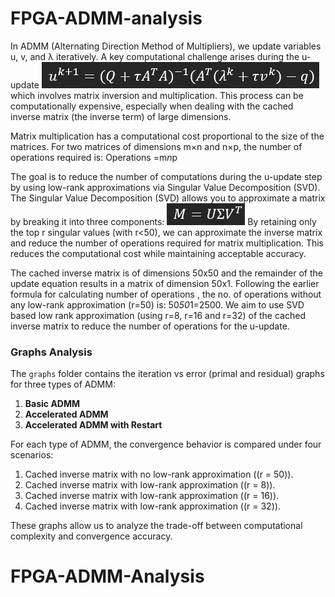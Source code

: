 # FPGA-ADMM-analysis

In ADMM (Alternating Direction Method of Multipliers), we update variables u, v, and λ iteratively. A key computational challenge arises during the u-update
![Screenshot](./Screenshot%202025-03-22%20183506.png)
which involves matrix inversion and multiplication. This process can be computationally expensive, especially when dealing with the cached inverse matrix (the inverse term) of large dimensions.

Matrix multiplication has a computational cost proportional to the size of the matrices. For two matrices of dimensions m×n and n×p, the number of operations required is:
Operations =m*n*p

The goal is to reduce the number of computations during the u-update step by using low-rank approximations via Singular Value Decomposition (SVD). The Singular Value Decomposition (SVD) allows you to approximate a matrix by breaking it into three components:
![Screenshot](./Screenshot%202025-03-22%20183604.png)
By retaining only the top r singular values (with r<50), we can approximate the inverse matrix and reduce the number of operations required for matrix multiplication. This reduces the computational cost while maintaining acceptable accuracy.

The cached inverse matrix is of dimensions 50x50 and the remainder of the update equation results in a matrix of dimension 50x1. Following the earlier formula for calculating number of operations , the no. of operations without any low-rank approximation (r=50) is:
50*50*1=2500.
We aim to use SVD based low rank approximation (using r=8, r=16 and r=32) of the cached inverse matrix to reduce the number of operations for the u-update.

### Graphs Analysis

The `graphs` folder contains the iteration vs error (primal and residual) graphs for three types of ADMM:

1. **Basic ADMM**
2. **Accelerated ADMM**
3. **Accelerated ADMM with Restart**

For each type of ADMM, the convergence behavior is compared under four scenarios:

1. Cached inverse matrix with no low-rank approximation (\(r = 50\)).
2. Cached inverse matrix with low-rank approximation (\(r = 8\)).
3. Cached inverse matrix with low-rank approximation (\(r = 16\)).
4. Cached inverse matrix with low-rank approximation (\(r = 32\)).

These graphs allow us to analyze the trade-off between computational complexity and convergence accuracy.


# FPGA-ADMM-Analysis




